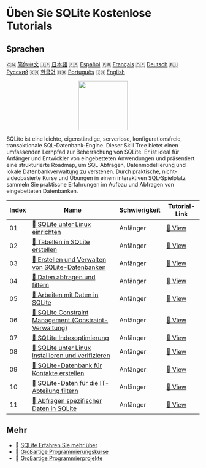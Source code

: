 # Üben Sie SQLite Kostenlose Tutorials

## Sprachen

🇨🇳 [简体中文](README_zh.md) 🇯🇵 [日本語](README_ja.md) 🇪🇸 [Español](README_es.md) 🇫🇷 [Français](README_fr.md) 🇩🇪 [Deutsch](README_de.md) 🇷🇺 [Русский](README_ru.md) 🇰🇷 [한국어](README_ko.md) 🇧🇷 [Português](README_pt.md) 🇺🇸 [English](README.md) 

<div align="center">
<img width="128px" src="https://file.labex.io/path/yNOqpRQSmPL4.png">
</div>

SQLite ist eine leichte, eigenständige, serverlose, konfigurationsfreie, transaktionale SQL-Datenbank-Engine. Dieser Skill Tree bietet einen umfassenden Lernpfad zur Beherrschung von SQLite. Er ist ideal für Anfänger und Entwickler von eingebetteten Anwendungen und präsentiert eine strukturierte Roadmap, um SQL-Abfragen, Datenmodellierung und lokale Datenbankverwaltung zu verstehen. Durch praktische, nicht-videobasierte Kurse und Übungen in einem interaktiven SQL-Spielplatz sammeln Sie praktische Erfahrungen im Aufbau und Abfragen von eingebetteten Datenbanken.

|   Index | Name                                                                                                                                    | Schwierigkeit   | Tutorial-Link                                                                                 |
|---------|-----------------------------------------------------------------------------------------------------------------------------------------|-----------------|-----------------------------------------------------------------------------------------------|
|      01 | [📖 SQLite unter Linux einrichten](https://labex.io/de/tutorials/sqlite-setting-up-sqlite-in-linux-552335)                              | Anfänger        | [🔗 View](https://labex.io/de/tutorials/sqlite-setting-up-sqlite-in-linux-552335)             |
|      02 | [📖 Tabellen in SQLite erstellen](https://labex.io/de/tutorials/sqlite-building-tables-in-sqlite-552336)                                | Anfänger        | [🔗 View](https://labex.io/de/tutorials/sqlite-building-tables-in-sqlite-552336)              |
|      03 | [📖 Erstellen und Verwalten von SQLite-Datenbanken](https://labex.io/de/tutorials/sqlite-creating-and-managing-sqlite-databases-552337) | Anfänger        | [🔗 View](https://labex.io/de/tutorials/sqlite-creating-and-managing-sqlite-databases-552337) |
|      04 | [📖 Daten abfragen und filtern](https://labex.io/de/tutorials/sqlite-querying-and-filtering-data-552338)                                | Anfänger        | [🔗 View](https://labex.io/de/tutorials/sqlite-querying-and-filtering-data-552338)            |
|      05 | [📖 Arbeiten mit Daten in SQLite](https://labex.io/de/tutorials/sqlite-working-with-data-in-sqlite-552340)                              | Anfänger        | [🔗 View](https://labex.io/de/tutorials/sqlite-working-with-data-in-sqlite-552340)            |
|      06 | [📖 SQLite Constraint Management (Constraint-Verwaltung)](https://labex.io/de/tutorials/sqlite-sqlite-constraint-management-552545)     | Anfänger        | [🔗 View](https://labex.io/de/tutorials/sqlite-sqlite-constraint-management-552545)           |
|      07 | [📖 SQLite Indexoptimierung](https://labex.io/de/tutorials/sqlite-sqlite-index-optimization-552552)                                     | Anfänger        | [🔗 View](https://labex.io/de/tutorials/sqlite-sqlite-index-optimization-552552)              |
|      08 | [📖 SQLite unter Linux installieren und verifizieren](https://labex.io/de/tutorials/sqlite-install-and-verify-sqlite-on-linux-552579)   | Anfänger        | [🔗 View](https://labex.io/de/tutorials/sqlite-install-and-verify-sqlite-on-linux-552579)     |
|      09 | [📖 SQLite-Datenbank für Kontakte erstellen](https://labex.io/de/tutorials/sqlite-build-sqlite-database-for-contacts-552582)            | Anfänger        | [🔗 View](https://labex.io/de/tutorials/sqlite-build-sqlite-database-for-contacts-552582)     |
|      10 | [📖 SQLite-Daten für die IT-Abteilung filtern](https://labex.io/de/tutorials/sqlite-filter-sqlite-data-for-it-department-552585)        | Anfänger        | [🔗 View](https://labex.io/de/tutorials/sqlite-filter-sqlite-data-for-it-department-552585)   |
|      11 | [📖 Abfragen spezifischer Daten in SQLite](https://labex.io/de/tutorials/sqlite-query-specific-data-in-sqlite-552586)                   | Anfänger        | [🔗 View](https://labex.io/de/tutorials/sqlite-query-specific-data-in-sqlite-552586)          |

## Mehr

- 🔗 [SQLite Erfahren Sie mehr über](https://labex.io/de/skilltrees/sqlite)
- 🔗 [Großartige Programmierungskurse](https://github.com/labex-labs/awesome-programming-courses)
- 🔗 [Großartige Programmierprojekte](https://github.com/labex-labs/awesome-programming-projects)

